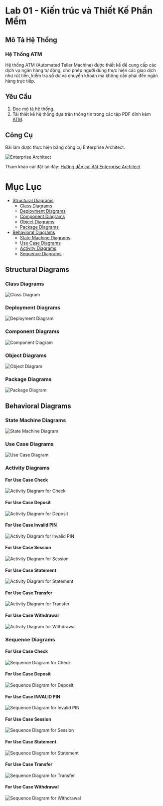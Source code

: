 # Lab 01 - Kiến trúc và Thiết Kế Phần Mềm

## Mô Tả Hệ Thống

### Hệ Thống ATM

Hệ thống ATM (Automated Teller Machine) được thiết kế để cung cấp các dịch vụ ngân hàng tự động, cho phép người dùng thực hiện các giao dịch như rút tiền, kiểm tra số dư và chuyển khoản mà không cần phải đến ngân hàng trực tiếp.

## Yêu Cầu

1. Đọc mô tả hệ thống.
2. Tái thiết kế hệ thống dựa trên thông tin trong các tệp PDF đính kèm [ATM](ATM).

## Công Cụ

Bài làm được thực hiện bằng công cụ Enterprise Architect.

![Enterprise Architect](img/img.png)

Tham khảo cài đặt tại đây: [Hướng dẫn cài đặt Enterprise Architect](https://phanmemnet.com/download-enterprise-architect-ultimate-15-2-full-huong-dan-cai-dat/)

# Mục Lục

- [Structural Diagrams](#structural-diagrams)
  - [Class Diagrams](#class-diagrams)
  - [Deployment Diagrams](#deployment-diagrams)
  - [Component Diagrams](#component-diagrams)
  - [Object Diagrams](#object-diagrams)
  - [Package Diagrams](#package-diagrams)
- [Behavioral Diagrams](#behavioral-diagrams)
  - [State Machine Diagrams](#state-machine-diagrams)
  - [Use Case Diagrams](#use-case-diagrams)
  - [Activity Diagrams](#activity-diagrams)
  - [Sequence Diagrams](#sequence-diagrams)

## Structural Diagrams

### Class Diagrams

![Class Diagram](img/img_1.png)

### Deployment Diagrams

![Deployment Diagram](img/img_2.png)

### Component Diagrams

![Component Diagram](img/img_3.png)

### Object Diagrams

![Object Diagram](img/img_4.png)

### Package Diagrams

![Package Diagram](img/img_5.png)

## Behavioral Diagrams

### State Machine Diagrams

![State Machine Diagram](img/img_6.png)

### Use Case Diagrams

![Use Case Diagram](img/img_7.png)

### Activity Diagrams

#### For Use Case Check

![Activity Diagram for Check](img/img_8.png)

#### For Use Case Deposit

![Activity Diagram for Deposit](img/img_9.png)

#### For Use Case Invalid PIN

![Activity Diagram for Invalid PIN](img/img_10.png)

#### For Use Case Session

![Activity Diagram for Session](img/img_11.png)

#### For Use Case Statement

![Activity Diagram for Statement](img/img_12.png)

#### For Use Case Transfer

![Activity Diagram for Transfer](img/img_13.png)

#### For Use Case Withdrawal

![Activity Diagram for Withdrawal](img/img_14.png)

### Sequence Diagrams

#### For Use Case Check

![Sequence Diagram for Check](img/img_15.png)

#### For Use Case Deposit

![Sequence Diagram for Deposit](img/img_16.png)

#### For Use Case INVALID PIN

![Sequence Diagram for Invalid PIN](img/img_17.png)

#### For Use Case Session

![Sequence Diagram for Session](img/img_18.png)

#### For Use Case Statement

![Sequence Diagram for Statement](img/img_19.png)

#### For Use Case Transfer

![Sequence Diagram for Transfer](img/img_20.png)

#### For Use Case Withdrawal

![Sequence Diagram for Withdrawal](img/img_21.png)

